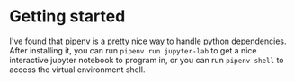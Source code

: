 # Getting started
I've found that [pipenv](https://pipenv.pypa.io/en/latest/) is a pretty nice way to handle python dependencies. After installing it, you can run
`pipenv run jupyter-lab` to get a nice interactive jupyter notebook to program in, or you can run `pipenv shell` to access the virtual environment shell.